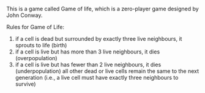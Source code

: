 This is a game called Game of life, which is a zero-player game designed by John Conway.

Rules for Game of Life:
1. if a cell is dead but surrounded by exactly three live neighbours, it sprouts to life (birth)
2. if a cell is live but has more than 3 live neighbours, it dies (overpopulation)
3. if a cell is live but has fewer than 2 live neighbours, it dies (underpopulation)
all other dead or live cells remain the same to the next generation (i.e., a live cell must have exactly three neighbours to survive)
